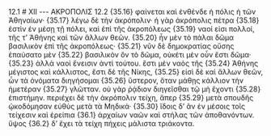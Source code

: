 12.1 # XII --- ΑΚΡΟΠΟΛΙΣ
12.2 {35.16} φαίνεται καὶ ἐνθένδε ἡ πόλις ἡ τῶν Ἀθηναίων· {35.17} λέγω δὲ τὴν ἀκρόπολιν· ἡ γὰρ ἀκρόπολις πέτρα {35.18} ἐστὶν ἐν μέσῃ τῇ πόλει, καὶ ἐπὶ τῆς ἀκροπόλεως {35.19} ναοί εἰσι πολλοί, τῆς τ’ Ἀθήνης καὶ τῶν ἄλλων θεῶν. {35.20} ἦν μὲν τὸ πάλαι δῶμα βασιλικὸν ἐπὶ τῆς ἀκροπόλεως· {35.21} νῦν δὲ δημοκρατίας οὔσης ἐπαύσατο μὲν {35.22} βασιλικὸν ὂν τὸ δῶμα, οὐκέτι μὲν οὖν ἔστι δῶμα· {35.23} ἀλλὰ ναοὶ ἔνεισιν ἀντὶ τούτου. ἔστι μὲν ναὸς τῆς {35.24} Ἀθήνης μέγιστος καὶ κάλλιστος, ἔστι δὲ τῆς Νίκης, {35.25} εἰσὶ δὲ καὶ ἄλλων θεῶν, ὧν τὰ ὀνόματα διηγήσομαι {35.26} ὕστερον, ὅταν μάθῃς κάλλιον τὴν ἡμετέραν {35.27} γλῶτταν. οὐ γὰρ ῥᾴδιον διηγεῖσθαι τῷ μὴ ἔχοντι {35.28} ἐπιστήμην. περιέχει δὲ τὴν ἀκρόπολιν τείχη, ἅπερ {35.29} μετὰ σπουδῆς ᾠκοδόμησαν εὐθὺς μετὰ τὰ Μηδικά· {35.30} ἴδοις δ’ ἂν ἐν μέσοις τοῖς τείχεσιν καὶ ἐρείπια  {36.1} ἀρχαίων ναῶν καὶ στήλας τῶν ἀποθανόντων. ὕψος {36.2} δ’ ἔχει τὰ τείχη πήχεις μάλιστα τριάκοντα.
